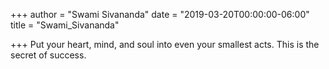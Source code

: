 +++
author = "Swami Sivananda"
date = "2019-03-20T00:00:00-06:00"
title = "Swami_Sivananda"

+++
Put your heart, mind, and soul into even your smallest acts. This is the secret of success.